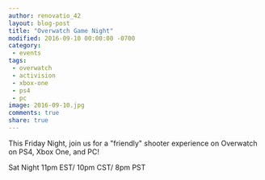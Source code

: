 ```yaml
---
author: renovatio_42
layout: blog-post
title: "Overwatch Game Night"
modified: 2016-09-10 00:00:00 -0700
category:
 - events
tags:
 - overwatch
 - activision
 - xbox-one
 - ps4
 - pc
image: 2016-09-10.jpg
comments: true
share: true
---
```


This Friday Night, join us for a "friendly" shooter experience on Overwatch on PS4, Xbox One, and PC!

Sat Night 11pm EST/ 10pm CST/ 8pm PST
